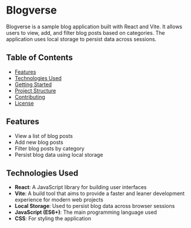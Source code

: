 # Blogverse

Blogverse is a sample blog application built with React and Vite. It allows users to view, add, and filter blog posts based on categories. The application uses local storage to persist data across sessions.

## Table of Contents
- [Features](#features)
- [Technologies Used](#technologies-used)
- [Getting Started](#getting-started)
- [Project Structure](#project-structure)
- [Contributing](#contributing)
- [License](#license)

## Features
- View a list of blog posts
- Add new blog posts
- Filter blog posts by category
- Persist blog data using local storage

## Technologies Used
- **React**: A JavaScript library for building user interfaces
- **Vite**: A build tool that aims to provide a faster and leaner development experience for modern web projects
- **Local Storage**: Used to persist blog data across browser sessions
- **JavaScript (ES6+)**: The main programming language used
- **CSS**: For styling the application


